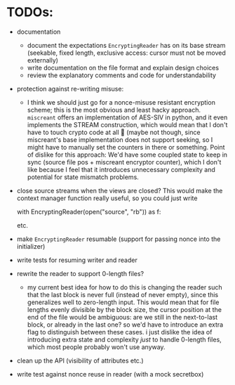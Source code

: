 # TODOs:

- documentation
  - document the expectations `EncryptingReader` has on its base stream (seekable, fixed length, exclusive access: cursor must not be moved externally)
  - write documentation on the file format and explain design choices
  - review the explanatory comments and code for understandability

- protection against re-writing misuse:
  - I think we should just go for a nonce-misuse resistant encryption scheme; this is the most obvious and least hacky approach. `miscreant` offers an implementation of AES-SIV in python, and it even implements the STREAM construction, which would mean that I don't have to touch crypto code at all 🎉
    (maybe not though, since miscreant's base implementation does not support seeking, so I might have to manually set the counters in there or something. Point of dislike for this approach: We'd have some coupled state to keep in sync (source file pos + miscreant encryptor counter), which I don't like because I feel that it introduces unnecessary complexity and potential for state mismatch problems.

- close source streams when the views are closed? This would make the context manager function really useful, so you could just write

    with EncryptingReader(open("source", "rb")) as f:

  etc.

- make `EncryptingReader` resumable (support for passing nonce into the initializer)
- write tests for resuming writer and reader
- rewrite the reader to support 0-length files?
  - my current best idea for how to do this is changing the reader such that the last block is never full (instead of never empty), since this generalizes well to zero-length input. This would mean that for file lengths evenly divisible by the block size, the cursor position at the end of the file would be ambiguous: are we still in the next-to-last block, or already in the last one? so we'd have to introduce an extra flag to distinguish between these cases. i just dislike the idea of introducing extra state and complexity _just_ to handle 0-length files, which most people probably won't use anyway.
  
- clean up the API (visibility of attributes etc.)
- write test against nonce reuse in reader (with a mock secretbox)